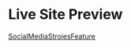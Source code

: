 <h1>Live Site Preview</h1> <a href="https://deveshshukla.github.io/PracticeRepo/HandlingContentFromJS" target="_blank">SocialMediaStroiesFeature</a>
